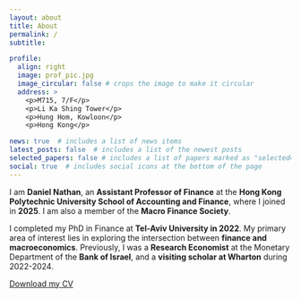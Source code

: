 ```yaml
---
layout: about
title: About
permalink: /
subtitle: 

profile:
  align: right
  image: prof_pic.jpg
  image_circular: false # crops the image to make it circular
  address: >
    <p>M715, 7/F</p>
    <p>Li Ka Shing Tower</p>
    <p>Hung Hom, Kowloon</p>
    <p>Hong Kong</p>

news: true  # includes a list of news items
latest_posts: false  # includes a list of the newest posts
selected_papers: false # includes a list of papers marked as "selected={true}"
social: true  # includes social icons at the bottom of the page
---
```


I am **Daniel Nathan**, an **Assistant Professor of Finance** at the **Hong Kong Polytechnic University School of Accounting and Finance**, where I joined in **2025**. I am also a member of the **Macro Finance Society**.

I completed my PhD in Finance at **Tel-Aviv University in 2022**. My primary area of interest lies in exploring the intersection between **finance and macroeconomics**. Previously, I was a **Research Economist** at the Monetary Department of the **Bank of Israel**, and a **visiting scholar at Wharton** during 2022-2024. 


<div class="cv-widget">
    <a href="https://1drv.ms/b/c/71b1a529b2ae7e83/EUuiEtK0LHtFhBAfdh39qUkBuBxMrtY-adzPOvMjj6tu4w?e=Ugikg2" download>Download my CV</a>
</div>



